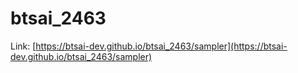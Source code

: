 # btsai_2463

Link: [https://btsai-dev.github.io/btsai_2463/sampler](https://btsai-dev.github.io/btsai_2463/sampler)